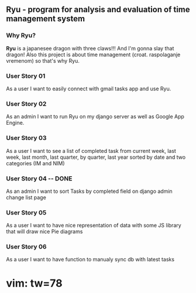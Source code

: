 ## Ryu - program for analysis and evaluation of time management system

### Why Ryu?
**Ryu** is a japanesee dragon with three claws!!! And I'm gonna slay that
dragon! Also this project is about time management (croat. raspolaganje
vremenom) so that's why Ryu. 

### User Story 01
As a user I want to easily connect with gmail tasks app and use Ryu.

### User Story 02
As an admin I want to run Ryu on my django server as well as Google App
Engine.

### User Story 03
As a user I want to see a list of completed task from current week, last week,
last month, last quarter, by quarter, last year sorted by date and two
categories (IM and NIM)

### User Story 04 -- DONE
As an admin I want to sort Tasks by completed field on django admin change
list page

### User Story 05
As a user I want to have nice representation of data with some JS library that
will draw nice Pie diagrams

### User Story 06
As a user I want to have function to manualy sync db with latest tasks

# vim: tw=78
